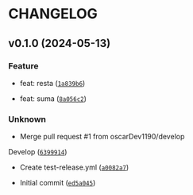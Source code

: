 # CHANGELOG



## v0.1.0 (2024-05-13)

### Feature

* feat: resta ([`1a839b6`](https://github.com/oscarDev1190/test-sematic-release/commit/1a839b6334f7fbf53868ee346ee1b64e20fa3b55))

* feat: suma ([`8a056c2`](https://github.com/oscarDev1190/test-sematic-release/commit/8a056c2e69ab17e22f8e6020bc614ba3779d5773))

### Unknown

* Merge pull request #1 from oscarDev1190/develop

Develop ([`6399914`](https://github.com/oscarDev1190/test-sematic-release/commit/63999145ab3c5f34cbb81b1412b58e3d55622b2f))

* Create test-release.yml ([`a0082a7`](https://github.com/oscarDev1190/test-sematic-release/commit/a0082a7e7ff5b86698975030b2f0e5f0703457a8))

* Initial commit ([`ed5a045`](https://github.com/oscarDev1190/test-sematic-release/commit/ed5a04512a460e46ac60d2a96bdc60ec22accd61))
